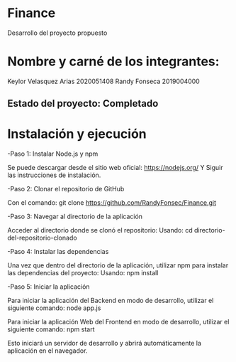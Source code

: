 
# Finance
Desarrollo del proyecto propuesto 
# Nombre y carné de los integrantes:
Keylor Velasquez Arias 2020051408
Randy Fonseca 2019004000
## Estado del proyecto: Completado


# Instalación y ejecución

-Paso 1: Instalar Node.js y npm

Se puede descargar desde el sitio web oficial: https://nodejs.org/
Y Siguir las instrucciones de instalación.

-Paso 2: Clonar el repositorio de GitHub

Con el comando:
git clone https://github.com/RandyFonsec/Finance.git


-Paso 3: Navegar al directorio de la aplicación

Acceder al directorio donde se clonó el repositorio:
Usando: cd directorio-del-repositorio-clonado

-Paso 4: Instalar las dependencias

Una vez que dentro del directorio de la aplicación, 
utilizar npm para instalar las dependencias del proyecto:
Usando: npm install

-Paso 5: Iniciar la aplicación

Para iniciar la aplicación del Backend en modo de desarrollo, utilizar el siguiente comando:
node app.js

Para iniciar la aplicación Web del Frontend en modo de desarrollo, utilizar el siguiente comando:
npm start

Esto iniciará un servidor de desarrollo y abrirá automáticamente 
la aplicación en el navegador.
